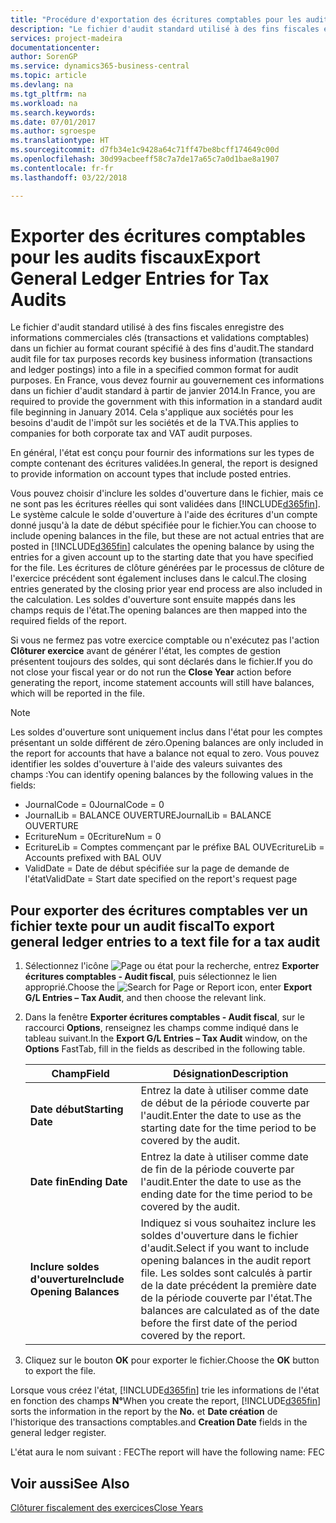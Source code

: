 ```yaml
---
title: "Procédure d'exportation des écritures comptables pour les audits fiscaux"
description: "Le fichier d'audit standard utilisé à des fins fiscales enregistre des informations commerciales clés (transactions et validations comptables) dans un fichier au format courant spécifié à des fins d'audit. En France, vous devez fournir au gouvernement ces informations dans un fichier d'audit standard à partir de janvier 2014. Cela s'applique aux sociétés pour les besoins d'audit de l'impôt sur les sociétés et de la TVA."
services: project-madeira
documentationcenter: 
author: SorenGP
ms.service: dynamics365-business-central
ms.topic: article
ms.devlang: na
ms.tgt_pltfrm: na
ms.workload: na
ms.search.keywords: 
ms.date: 07/01/2017
ms.author: sgroespe
ms.translationtype: HT
ms.sourcegitcommit: d7fb34e1c9428a64c71ff47be8bcff174649c00d
ms.openlocfilehash: 30d99acbeeff58c7a7de17a65c7a0d1bae8a1907
ms.contentlocale: fr-fr
ms.lasthandoff: 03/22/2018

---
```

# <a name="export-general-ledger-entries-for-tax-audits"></a><span data-ttu-id="72356-105">Exporter des écritures comptables pour les audits fiscaux</span><span class="sxs-lookup"><span data-stu-id="72356-105">Export General Ledger Entries for Tax Audits</span></span>
<span data-ttu-id="72356-106">Le fichier d'audit standard utilisé à des fins fiscales enregistre des informations commerciales clés (transactions et validations comptables) dans un fichier au format courant spécifié à des fins d'audit.</span><span class="sxs-lookup"><span data-stu-id="72356-106">The standard audit file for tax purposes records key business information (transactions and ledger postings) into a file in a specified common format for audit purposes.</span></span> <span data-ttu-id="72356-107">En France, vous devez fournir au gouvernement ces informations dans un fichier d'audit standard à partir de janvier 2014.</span><span class="sxs-lookup"><span data-stu-id="72356-107">In France, you are required to provide the government with this information in a standard audit file beginning in January 2014.</span></span> <span data-ttu-id="72356-108">Cela s'applique aux sociétés pour les besoins d'audit de l'impôt sur les sociétés et de la TVA.</span><span class="sxs-lookup"><span data-stu-id="72356-108">This applies to companies for both corporate tax and VAT audit purposes.</span></span>  

<span data-ttu-id="72356-109">En général, l'état est conçu pour fournir des informations sur les types de compte contenant des écritures validées.</span><span class="sxs-lookup"><span data-stu-id="72356-109">In general, the report is designed to provide information on account types that include posted entries.</span></span>  

<span data-ttu-id="72356-110">Vous pouvez choisir d'inclure les soldes d'ouverture dans le fichier, mais ce ne sont pas les écritures réelles qui sont validées dans [!INCLUDE[d365fin](../../includes/d365fin_md.md)]. Le système calcule le solde d'ouverture à l'aide des écritures d'un compte donné jusqu'à la date de début spécifiée pour le fichier.</span><span class="sxs-lookup"><span data-stu-id="72356-110">You can choose to include opening balances in the file, but these are not actual entries that are posted in [!INCLUDE[d365fin](../../includes/d365fin_md.md)] calculates the opening balance by using the entries for a given account up to the starting date that you have specified for the file.</span></span> <span data-ttu-id="72356-111">Les écritures de clôture générées par le processus de clôture de l'exercice précédent sont également incluses dans le calcul.</span><span class="sxs-lookup"><span data-stu-id="72356-111">The closing entries generated by the closing prior year end process are also included in the calculation.</span></span> <span data-ttu-id="72356-112">Les soldes d'ouverture sont ensuite mappés dans les champs requis de l'état.</span><span class="sxs-lookup"><span data-stu-id="72356-112">The opening balances are then mapped into the required fields of the report.</span></span>  

<span data-ttu-id="72356-113">Si vous ne fermez pas votre exercice comptable ou n'exécutez pas l'action **Clôturer exercice** avant de générer l'état, les comptes de gestion présentent toujours des soldes, qui sont déclarés dans le fichier.</span><span class="sxs-lookup"><span data-stu-id="72356-113">If you do not close your fiscal year or do not run the **Close Year** action before generating the report, income statement accounts will still have balances, which will be reported in the file.</span></span>  

> [!NOTE]  
>  <span data-ttu-id="72356-114">Les soldes d'ouverture sont uniquement inclus dans l'état pour les comptes présentant un solde différent de zéro.</span><span class="sxs-lookup"><span data-stu-id="72356-114">Opening balances are only included in the report for accounts that have a balance not equal to zero.</span></span> <span data-ttu-id="72356-115">Vous pouvez identifier les soldes d'ouverture à l'aide des valeurs suivantes des champs :</span><span class="sxs-lookup"><span data-stu-id="72356-115">You can identify opening balances by the following values in the fields:</span></span>  
>   
>  -   <span data-ttu-id="72356-116">JournalCode = 0</span><span class="sxs-lookup"><span data-stu-id="72356-116">JournalCode = 0</span></span>  
> -   <span data-ttu-id="72356-117">JournalLib = BALANCE OUVERTURE</span><span class="sxs-lookup"><span data-stu-id="72356-117">JournalLib = BALANCE OUVERTURE</span></span>  
> -   <span data-ttu-id="72356-118">EcritureNum = 0</span><span class="sxs-lookup"><span data-stu-id="72356-118">EcritureNum = 0</span></span>  
> -   <span data-ttu-id="72356-119">EcritureLib = Comptes commençant par le préfixe BAL OUV</span><span class="sxs-lookup"><span data-stu-id="72356-119">EcritureLib = Accounts prefixed with BAL OUV</span></span>  
> -   <span data-ttu-id="72356-120">ValidDate = Date de début spécifiée sur la page de demande de l'état</span><span class="sxs-lookup"><span data-stu-id="72356-120">ValidDate = Start date specified on the report's request page</span></span>  

## <a name="to-export-general-ledger-entries-to-a-text-file-for-a-tax-audit"></a><span data-ttu-id="72356-121">Pour exporter des écritures comptables ver un fichier texte pour un audit fiscal</span><span class="sxs-lookup"><span data-stu-id="72356-121">To export general ledger entries to a text file for a tax audit</span></span>  

1.  <span data-ttu-id="72356-122">Sélectionnez l'icône ![Page ou état pour la recherche](../../media/ui-search/search_small.png "Page ou état pour la recherche"), entrez **Exporter écritures comptables - Audit fiscal**, puis sélectionnez le lien approprié.</span><span class="sxs-lookup"><span data-stu-id="72356-122">Choose the ![Search for Page or Report](../../media/ui-search/search_small.png "Search for Page or Report icon") icon, enter **Export G/L Entries – Tax Audit**, and then choose the relevant link.</span></span>  
2.  <span data-ttu-id="72356-123">Dans la fenêtre **Exporter écritures comptables - Audit fiscal**, sur le raccourci **Options**, renseignez les champs comme indiqué dans le tableau suivant.</span><span class="sxs-lookup"><span data-stu-id="72356-123">In the **Export G/L Entries – Tax Audit** window, on the **Options** FastTab, fill in the fields as described in the following table.</span></span>  

    |<span data-ttu-id="72356-124">Champ</span><span class="sxs-lookup"><span data-stu-id="72356-124">Field</span></span>|<span data-ttu-id="72356-125">Désignation</span><span class="sxs-lookup"><span data-stu-id="72356-125">Description</span></span>|  
    |---------------------------------|---------------------------------------|  
    |<span data-ttu-id="72356-126">**Date début**</span><span class="sxs-lookup"><span data-stu-id="72356-126">**Starting Date**</span></span>|<span data-ttu-id="72356-127">Entrez la date à utiliser comme date de début de la période couverte par l'audit.</span><span class="sxs-lookup"><span data-stu-id="72356-127">Enter the date to use as the starting date for the time period to be covered by the audit.</span></span>|  
    |<span data-ttu-id="72356-128">**Date fin**</span><span class="sxs-lookup"><span data-stu-id="72356-128">**Ending Date**</span></span>|<span data-ttu-id="72356-129">Entrez la date à utiliser comme date de fin de la période couverte par l'audit.</span><span class="sxs-lookup"><span data-stu-id="72356-129">Enter the date to use as the ending date for the time period to be covered by the audit.</span></span>|  
    |<span data-ttu-id="72356-130">**Inclure soldes d'ouverture**</span><span class="sxs-lookup"><span data-stu-id="72356-130">**Include Opening Balances**</span></span>|<span data-ttu-id="72356-131">Indiquez si vous souhaitez inclure les soldes d'ouverture dans le fichier d'audit.</span><span class="sxs-lookup"><span data-stu-id="72356-131">Select if you want to include opening balances in the audit report file.</span></span> <span data-ttu-id="72356-132">Les soldes sont calculés à partir de la date précédent la première date de la période couverte par l'état.</span><span class="sxs-lookup"><span data-stu-id="72356-132">The balances are calculated as of the date before the first date of the period covered by the report.</span></span>|  

3.  <span data-ttu-id="72356-133">Cliquez sur le bouton **OK** pour exporter le fichier.</span><span class="sxs-lookup"><span data-stu-id="72356-133">Choose the **OK** button to export the file.</span></span>  

<span data-ttu-id="72356-134">Lorsque vous créez l'état, [!INCLUDE[d365fin](../../includes/d365fin_md.md)] trie les informations de l'état en fonction des champs **N°**</span><span class="sxs-lookup"><span data-stu-id="72356-134">When you create the report, [!INCLUDE[d365fin](../../includes/d365fin_md.md)] sorts the information in the report by the **No.**</span></span> <span data-ttu-id="72356-135">et **Date création** de l'historique des transactions comptables.</span><span class="sxs-lookup"><span data-stu-id="72356-135">and **Creation Date** fields in the general ledger register.</span></span>  

<span data-ttu-id="72356-136">L'état aura le nom suivant : <taxpayername>FEC<YYYYMMDD></span><span class="sxs-lookup"><span data-stu-id="72356-136">The report will have the following name: <taxpayername>FEC<YYYYMMDD></span></span>  

## <a name="see-also"></a><span data-ttu-id="72356-137">Voir aussi</span><span class="sxs-lookup"><span data-stu-id="72356-137">See Also</span></span>  
 [<span data-ttu-id="72356-138">Clôturer fiscalement des exercices</span><span class="sxs-lookup"><span data-stu-id="72356-138">Close Years</span></span>](how-to-close-years.md)

